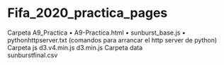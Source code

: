 # Fifa_2020_practica_pages
Carpeta A9_Practica
•	A9-Practica.html
•	sunburst_base.js
•	pythonhttpserver.txt (comandos para arrancar el http server de python)
	  Carpeta js
    	d3.v4.min.js
      d3.min.js
  	Carpeta data	
    	sunburstfinal.csv
